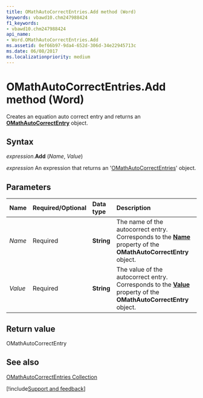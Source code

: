 ```yaml
---
title: OMathAutoCorrectEntries.Add method (Word)
keywords: vbawd10.chm247988424
f1_keywords:
- vbawd10.chm247988424
api_name:
- Word.OMathAutoCorrectEntries.Add
ms.assetid: 0ef66b97-9da4-652d-306d-34e22945713c
ms.date: 06/08/2017
ms.localizationpriority: medium
---
```



# OMathAutoCorrectEntries.Add method (Word)

Creates an equation auto correct entry and returns an **[OMathAutoCorrectEntry](Word.OMathAutoCorrectEntry.md)** object.


## Syntax

_expression_.**Add** (_Name_, _Value_)

 _expression_ An expression that returns an '[OMathAutoCorrectEntries](Word.OMathAutoCorrectEntries.md)' object.


## Parameters



|Name|Required/Optional|Data type|Description|
|:-----|:-----|:-----|:-----|
| _Name_|Required| **String**|The name of the autocorrect entry. Corresponds to the **[Name](Word.OMathAutoCorrectEntry.Name.md)** property of the **OMathAutoCorrectEntry** object.|
| _Value_|Required| **String**|The value of the autocorrect entry. Corresponds to the **[Value](Word.OMathAutoCorrectEntry.Value.md)** property of the **OMathAutoCorrectEntry** object.|

## Return value

OMathAutoCorrectEntry


## See also


[OMathAutoCorrectEntries Collection](Word.OMathAutoCorrectEntries.md)

[!include[Support and feedback](~/includes/feedback-boilerplate.md)]